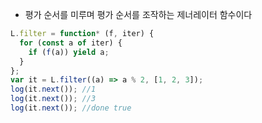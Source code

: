 - 평가 순서를 미루며 평가 순서를 조작하는 제너레이터 함수이다

```javascript
L.filter = function* (f, iter) {
  for (const a of iter) {
    if (f(a)) yield a;
  }
};
var it = L.filter((a) => a % 2, [1, 2, 3]);
log(it.next()); //1
log(it.next()); //3
log(it.next()); //done true
```
